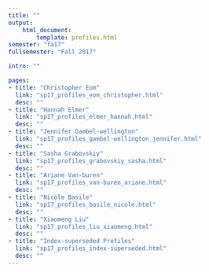 ```yaml
---
title: ""
output:
    html_document:
        template: profiles.html
semester: "fa17"
fullsemester: "Fall 2017"

intro: ""

pages:
- title: "Christopher Eom"
  link: "sp17_profiles_eom_christopher.html"
  desc: ""
- title: "Hannah Elmer"
  link: "sp17_profiles_elmer_hannah.html"
  desc: ""
- title: "Jennifer Gambel-wellington"
  link: "sp17_profiles_gambel-wellington_jennifer.html"
  desc: ""
- title: "Sasha Grabovskiy"
  link: "sp17_profiles_grabovskiy_sasha.html"
  desc: ""
- title: "Ariane Van-buren"
  link: "sp17_profiles_van-buren_ariane.html"
  desc: ""
- title: "Nicole Basile"
  link: "sp17_profiles_basile_nicole.html"
  desc: ""
- title: "Xiaomeng Liu"
  link: "sp17_profiles_liu_xiaomeng.html"
  desc: ""
- title: "Index-superseded Profiles"
  link: "sp17_profiles_index-superseded.html"
  desc: ""
---
```

